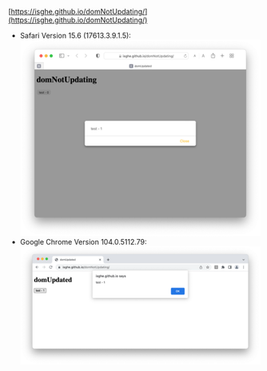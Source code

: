 [https://isghe.github.io/domNotUpdating/](https://isghe.github.io/domNotUpdating/)
* Safari Version 15.6 (17613.3.9.1.5):
![Safari Version 15.6 (17613.3.9.1.5)](pictures/safari_15.6.png)
* Google Chrome Version 104.0.5112.79:
![Google Chrome Version 104.0.5112.79](pictures/chrome_104.png)
